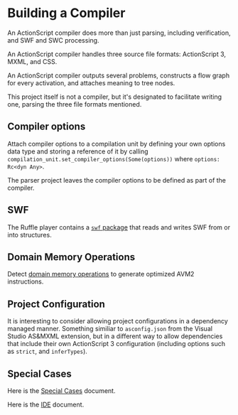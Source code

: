 # Building a Compiler

An ActionScript compiler does more than just parsing, including verification, and SWF and SWC processing.

An ActionScript compiler handles three source file formats: ActionScript 3, MXML, and CSS.

An ActionScript compiler outputs several problems, constructs a flow graph for every activation, and attaches meaning to tree nodes.

This project itself is not a compiler, but it's designated to facilitate writing one, parsing the three file formats mentioned.

## Compiler options

Attach compiler options to a compilation unit by defining your own options data type and storing a reference of it by calling `compilation_unit.set_compiler_options(Some(options))` where `options: Rc<dyn Any>`.

The parser project leaves the compiler options to be defined as part of the compiler.

## SWF

The Ruffle player contains a [`swf` package](https://github.com/ruffle-rs/ruffle/tree/master/swf) that reads and writes SWF from or into structures.

## Domain Memory Operations

Detect [domain memory operations](https://obtw.wordpress.com/2013/04/03/making-bytearray-faster) to generate optimized AVM2 instructions.

## Project Configuration

It is interesting to consider allowing project configurations in a dependency managed manner. Something similiar to `asconfig.json` from the Visual Studio AS&MXML extension, but in a different way to allow dependencies that include their own ActionScript 3 configuration (including options such as `strict`, and `inferTypes`).

## Special Cases

Here is the [Special Cases](compilers/special-cases.md) document.

Here is the [IDE](compilers/ide.md) document.